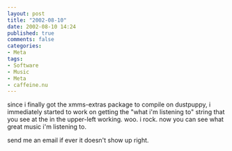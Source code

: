 ```yaml
---
layout: post
title: "2002-08-10"
date: 2002-08-10 14:24
published: true
comments: false
categories:
- Meta
tags:
- Software
- Music
- Meta
- caffeine.nu
---
```

since i finally got the xmms-extras package to compile on dustpuppy, i immediately started to work on getting the "what i'm listening to" string that you see at the in the upper-left working.  woo. i rock. now you can see what great music i'm listening to.

send me an email if ever it doesn't show up right.
